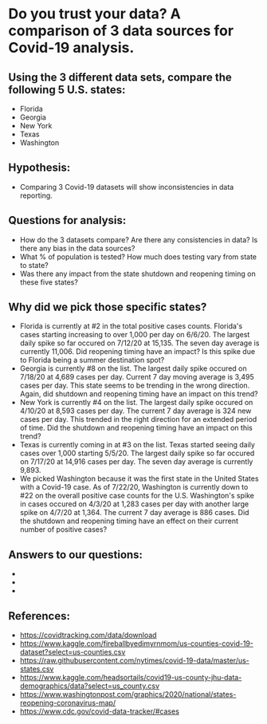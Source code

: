 # Do you trust your data?  A comparison of 3 data sources for Covid-19 analysis.

## Using the 3 different data sets, compare the following 5 U.S. states:
* Florida
* Georgia
* New York
* Texas
* Washington 

## Hypothesis:
* Comparing 3 Covid-19 datasets will show inconsistencies in data reporting.

## Questions for analysis:
* How do the 3 datasets compare?  Are there any consistencies in data?  Is there any bias in the data sources?
* What % of population is tested?  How much does testing vary from state to state?
* Was there any impact from the state shutdown and reopening timing on these five states?

## Why did we pick those specific states?
* Florida is currently at #2 in the total positive cases counts. Florida's cases starting increasing to over 1,000 per day on 6/6/20.  The largest daily spike so far occured on 7/12/20 at 15,135.  The seven day average is currently 11,006.  Did reopening timing have an impact?  Is this spike due to Florida being a summer destination spot?
* Georgia is currently #8 on the list.  The largest daily spike occured on 7/18/20 at 4,689 cases per day.  Current 7 day moving average is 3,495 cases per day.  This state seems to be trending in the wrong direction.  Again, did shutdown and reopening timing have an impact on this trend?
* New York is currently #4 on the list.  The largest daily spike occured on 4/10/20 at 8,593 cases per day.  The current 7 day average is 324 new cases per day.  This trended in the right direction for an extended period of time.  Did the shutdown and reopening timing have an impact on this trend?
* Texas is currently coming in at #3 on the list.  Texas started seeing daily cases over 1,000 starting 5/5/20.  The largest daily spike so far occured on 7/17/20 at 14,916 cases per day.  The seven day average is currently 9,893.
* We picked Washington because it was the first state in the United States with a Covid-19 case.  As of 7/22/20, Washington is currently down to #22 on the overall positive case counts for the U.S.  Washington's spike in cases occured on 4/3/20 at 1,283 cases per day with another large spike on 4/7/20 at 1,364. The current 7 day average is 886 cases.  Did the shutdown and reopening timing have an effect on their current number of positive cases? 




## Answers to our questions:
*  
*
*


## References:
* https://covidtracking.com/data/download
* https://www.kaggle.com/fireballbyedimyrnmom/us-counties-covid-19-dataset?select=us-counties.csv
* https://raw.githubusercontent.com/nytimes/covid-19-data/master/us-states.csv
* https://www.kaggle.com/headsortails/covid19-us-county-jhu-data-demographics/data?select=us_county.csv
* https://www.washingtonpost.com/graphics/2020/national/states-reopening-coronavirus-map/
* https://www.cdc.gov/covid-data-tracker/#cases




